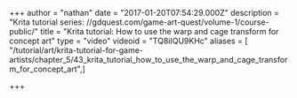 +++
author = "nathan"
date = "2017-01-20T07:54:29.000Z"
description = "Krita tutorial series: //gdquest.com/game-art-quest/volume-1/course-public/"
title = "Krita tutorial: How to use the warp and cage transform for concept art"
type = "video"
videoid = "TQ8iIQU9KHc"
aliases = [ "/tutorial/art/krita-tutorial-for-game-artists/chapter_5/43_krita_tutorial_how_to_use_the_warp_and_cage_transform_for_concept_art",]

+++
